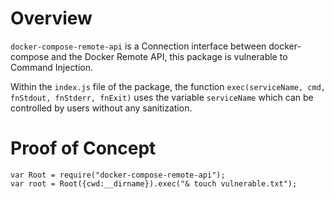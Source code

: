 # Overview
`docker-compose-remote-api` is a Connection interface between docker-compose and the Docker Remote API, this package is vulnerable to Command Injection.

Within the `index.js` file of the package, the function `exec(serviceName, cmd, fnStdout, fnStderr, fnExit)` uses the variable `serviceName` which can be controlled by users without any sanitization.

# Proof of Concept
```
var Root = require("docker-compose-remote-api");
var root = Root({cwd:__dirname}).exec("& touch vulnerable.txt");
```